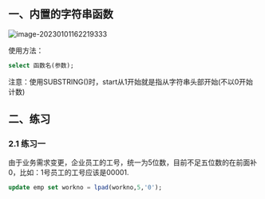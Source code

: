 ## 一、内置的字符串函数

![image-20230101162219333](C:\Users\DELL\Desktop\日常学习笔记\dailyStudyNote\mysql学习\src\picture\image-20230101162219333.png)

使用方法：

```sql
select 函数名(参数);
```

注意：使用SUBSTRING()时，start从1开始就是指从字符串头部开始(不以0开始计数)

## 二、练习

### 2.1 练习一

由于业务需求变更，企业员工的工号，统一为5位数，目前不足五位数的在前面补0，比如：1号员工的工号应该是00001.

```sql
update emp set workno = lpad(workno,5,'0');
```

